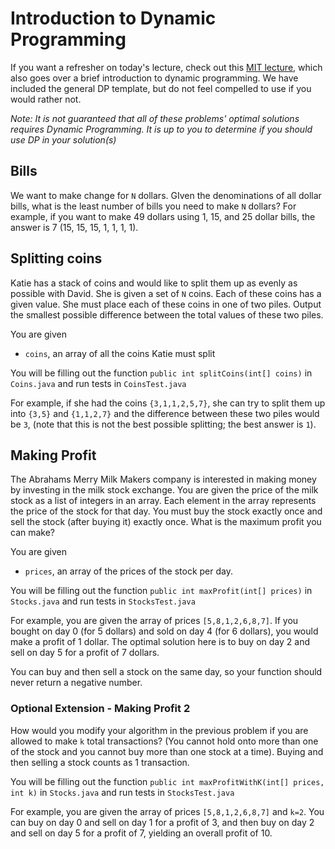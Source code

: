 # Introduction to Dynamic Programming

If you want a refresher on today's lecture, check out this [MIT lecture](https://www.youtube.com/watch?v=OQ5jsbhAv_M), which also goes over a brief introduction to dynamic programming. We have included the general DP template, but do not feel compelled to use if you would rather not.

*Note: It is not guaranteed that all of these problems' optimal solutions requires Dynamic Programming. It is up to you to determine if you should use DP in your solution(s)*

## Bills

We want to make change for `N` dollars. GIven the denominations of all dollar bills, what is the least number of bills you need to make `N` dollars? For example, if you want to make 49 dollars using 1, 15, and 25 dollar bills, the answer is 7 (15, 15, 15, 1, 1, 1, 1).

## Splitting coins

Katie has a stack of coins and would like to split them up as evenly as possible with David. She is given a set of `N` coins. Each of these coins has a given value. She must place each of these coins in one of two piles. Output the smallest possible difference between the total values of these two piles. 

You are given
* `coins`, an array of all the coins Katie must split

You will be filling out the function `public int splitCoins(int[] coins)` in `Coins.java` and run tests in `CoinsTest.java`

For example, if she had the coins `{3,1,1,2,5,7}`, she can try to split them up into `{3,5}` and `{1,1,2,7}` and the difference between these two piles would be `3`, (note that this is not the best possible splitting; the best answer is `1`).

## Making Profit

The Abrahams Merry Milk Makers company is interested in making money by investing in the milk stock exchange. You are given the price of the milk stock as a list of integers in an array. Each element in the array represents the price of the stock for that day. You must buy the stock exactly once and sell the stock (after buying it) exactly once. What is the maximum profit you can make?

You are given

* `prices`, an array of the prices of the stock per day.

You will be filling out the function `public int maxProfit(int[] prices)` in `Stocks.java` and run tests in `StocksTest.java`

For example, you are given the array of prices `[5,8,1,2,6,8,7]`. If you bought on day 0 (for 5 dollars) and sold on day 4 (for 6 dollars), you would make a profit of 1 dollar. The optimal solution here is to buy on day 2 and sell on day 5 for a profit of 7 dollars.

You can buy and then sell a stock on the same day, so your function should never return a negative number.

### Optional Extension - Making Profit 2

How would you modify your algorithm in the previous problem if you are allowed to make `k` total transactions? (You cannot hold onto more than one of the stock and you cannot buy more than one stock at a time). Buying and then selling a stock counts as 1 transaction.

You will be filling out the function `public int maxProfitWithK(int[] prices, int k)` in `Stocks.java` and run tests in `StocksTest.java`

For example, you are given the array of prices `[5,8,1,2,6,8,7]` and `k=2`. You can buy on day 0 and sell on day 1 for a profit of 3, and then buy on day 2 and sell on day 5 for a profit of 7, yielding an overall profit of 10.
